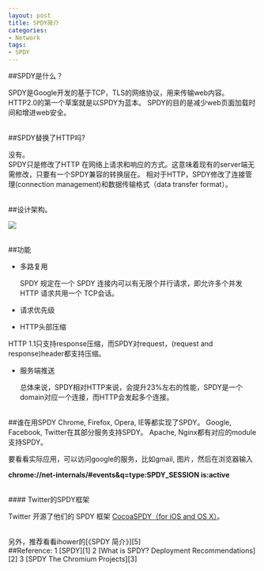 ```yaml
---
layout: post 
title: SPDY简介   
categories: 
- Network 
tags:   
- SPDY
---  
```


##SPDY是什么？

SPDY是Google开发的基于TCP，TLS的网络协议，用来传输web内容。HTTP2.0的第一个草案就是以SPDY为蓝本。
SPDY的目的是减少web页面加载时间和增进web安全。

<br>
##SPDY替换了HTTP吗?

没有。  
SPDY只是修改了HTTP 在网络上请求和响应的方式。这意味着现有的server端无需修改，只要有一个SPDY兼容的转换层在。
相对于HTTP，SPDY修改了连接管理(connection management)和数据传输格式（data transfer format）。

<br>
##设计架构。


![](http://www.cubrid.org/files/attach/images/220547/186/504/http_vs_spdy.png)

<br>
##功能

* 多路复用  

   SPDY 规定在一个 SPDY 连接内可以有无限个并行请求，即允许多个并发 HTTP 请求共用一个 TCP会话。

* 请求优先级

* HTTP头部压缩  

HTTP 1.1只支持response压缩，而SPDY对request，(request and response)header都支持压缩。

* 服务端推送

  总体来说，SPDY相对HTTP来说，会提升23%左右的性能，SPDY是一个domain对应一个连接，而HTTP会发起多个连接。

<br>
##谁在用SPDY
Chrome, Firefox, Opera, IE等都实现了SPDY。    
Google, Facebook, Twitter在其部分服务支持SPDY。  
Apache, Nginx都有对应的module支持SPDY。

要看看实际应用，可以访问google的服务，比如gmail, 图片，然后在浏览器输入

**chrome://net-internals/#events&q=type:SPDY_SESSION is:active**

<br>
#### Twitter的SPDY框架

Twitter 开源了他们的 SPDY 框架 [CocoaSPDY（for iOS and OS X）][4]。

<br>
另外，推荐看看ihower的[《SPDY 简介》][5]

<br>
##Reference:
1 [SPDY][1]  
2 [What is SPDY? Deployment Recommendations][2]  
3 [SPDY The Chromium Projects][3]

[1]:http://en.wikipedia.org/wiki/SPDY
[2]:http://www.cubrid.org/blog/dev-platform/what-is-spdy-deployment-recommendations/
[3]:http://www.chromium.org/spdy
[4]:https://github.com/twitter/CocoaSPDY
[5]:http://vdisk.weibo.com/s/nuU6W





